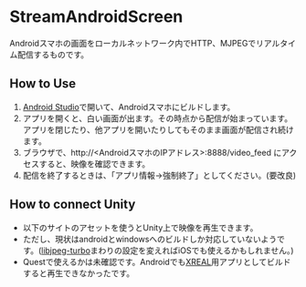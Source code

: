 # StreamAndroidScreen

Androidスマホの画面をローカルネットワーク内でHTTP、MJPEGでリアルタイム配信するものです。

## How to Use
1. [Android Studio](https://developer.android.com/studio)で開いて、Androidスマホにビルドします。
2. アプリを開くと、白い画面が出ます。その時点から配信が始まっています。アプリを閉じたり、他アプリを開いたりしてもそのまま画面が配信され続けます。
3. ブラウザで、http://<AndroidスマホのIPアドレス>:8888/video_feed にアクセスすると、映像を確認できます。
4. 配信を終了するときは、「アプリ情報→強制終了」としてください。(要改良)

## How to connect Unity
* 以下のサイトのアセットを使うとUnity上で映像を再生できます。
* ただし、現状はandroidとwindowsへのビルドしか対応していないようです。([libjpeg-turbo](https://libjpeg-turbo.virtualgl.org/)まわりの設定を変えればiOSでも使えるかもしれません。)
* Questで使えるかは未確認です。Androidでも[XREAL](https://www.xreal.com/)用アプリとしてビルドすると再生できなかったです。
